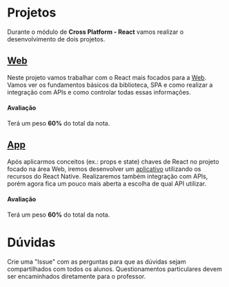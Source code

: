 # Projetos

Durante o módulo de **Cross Platform - React** vamos realizar o desenvolvimento de dois projetos.

## [Web](./web)

Neste projeto vamos trabalhar com o React mais focados para a [Web](./web). Vamos ver os fundamentos básicos da biblioteca, SPA e como realizar a integração com APIs e como controlar todas essas informações.

#### Avaliação

Terá um peso **60%** do total da nota.


## [App](./app)

Após aplicarmos conceitos (ex.: props e state) chaves de React no projeto focado na área Web, iremos desenvolver um [aplicativo](./app) utilizando os recursos do React Native. Realizaremos também integração com APIs, porém agora fica um pouco mais aberta a escolha de qual API utilizar.

#### Avaliação

Terá um peso **60%** do total da nota.

# Dúvidas
Crie uma "Issue" com as perguntas para que as dúvidas sejam compartilhados com todos os alunos. Questionamentos particulares devem ser encaminhados diretamente para o professor.
